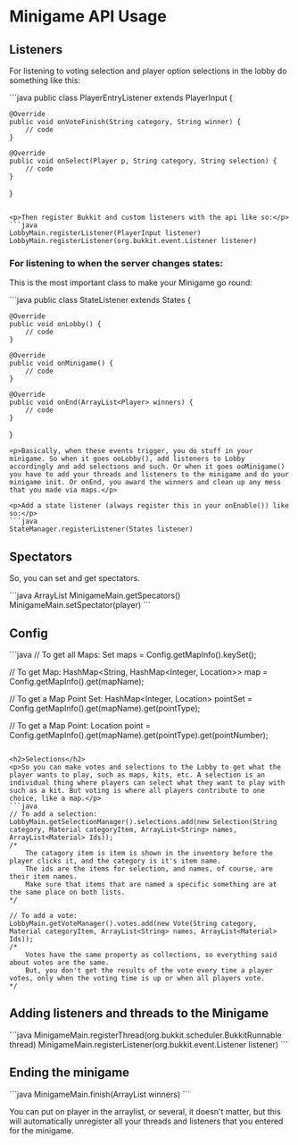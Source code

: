 <h1>Minigame API Usage</h1>

<h2>Listeners</h2>

<p>For listening to voting selection and player option selections in the lobby do something like this:</p>
```java
public class PlayerEntryListener extends PlayerInput {

    @Override
	public void onVoteFinish(String category, String winner) {
	    // code
	}
	
	@Override
	public void onSelect(Player p, String category, String selection) {
	    // code
	}
	
}
```

<p>Then register Bukkit and custom listeners with the api like so:</p>
```java
LobbyMain.registerListener(PlayerInput listener)
LobbyMain.registerListener(org.bukkit.event.Listener listener)
```

<h3>For listening to when the server changes states:</h3>
<p>This is the most important class to make your Minigame go round:</p>
```java
public class StateListener extends States {

    @Override
	public void onLobby() {
	    // code
	}
	
	@Override
	public void onMinigame() {
	    // code
	}
	
	@Override
	public void onEnd(ArrayList<Player> winners) {
	    // code
	}
	
}
```
<p>Basically, when these events trigger, you do stuff in your minigame. So when it goes ooLobby(), add listeners to Lobby accordingly and add selections and such. Or when it goes ooMinigame() you have to add your threads and listeners to the minigame and do your minigame init. Or onEnd, you award the winners and clean up any mess that you made via maps.</p>

<p>Add a state listener (always register this in your onEnable()) like so:</p>
```java
StateManager.registerListener(States listener)
```

<h2>Spectators</h2>
<p>So, you can set and get spectators.</p>
```java
ArrayList<Player> MinigameMain.getSpecators()
MinigameMain.setSpectator(player)
```

<h2>Config</h2>
```java
// To get all Maps:
Set<String> maps = Config.getMapInfo().keySet();

// To get Map:
HashMap<String, HashMap<Integer, Location>> map = Config.getMapInfo().get(mapName);

// To get a Map Point Set: 
HashMap<Integer, Location> pointSet = Config.getMapInfo().get(mapName).get(pointType);

// To get a Map Point: 
Location point = Config.getMapInfo().get(mapName).get(pointType).get(pointNumber);
```

<h2>Selections</h2>
<p>So you can make votes and selections to the Lobby to get what the player wants to play, such as maps, kits, etc. A selection is an individual thing where players can select what they want to play with such as a kit. But voting is where all players contribute to one choice, like a map.</p>
```java
// To add a selection:
LobbyMain.getSelectionManager().selections.add(new Selection(String category, Material categoryItem, ArrayList<String> names, ArrayList<Material> Ids));
/* 
    The catagory item is item is shown in the inventory before the player clicks it, and the category is it's item name.
    The ids are the items for selection, and names, of course, are their item names. 
    Make sure that items that are named a specific something are at the same place on both lists.
*/

// To add a vote:
LobbyMain.getVoteManager().votes.add(new Vote(String category, Material categoryItem, ArrayList<String> names, ArrayList<Material> Ids));
/* 
    Votes have the same property as collections, so everything said about votes are the same. 
	But, you don't get the results of the vote every time a player votes, only when the voting time is up or when all players vote.
*/
```

<h2>Adding listeners and threads to the Minigame</h2>
```java
MinigameMain.registerThread(org.bukkit.scheduler.BukkitRunnable thread)
MinigameMain.registerListener(org.bukkit.event.Listener listener)
```

<h2>Ending the minigame</h2>
```java
MinigameMain.finish(ArrayList<Player> winners)
```
<p>You can put on player in the arraylist, or several, it doesn't matter, but this will automatically unregister all your threads and listeners that you entered for the minigame.</p>

